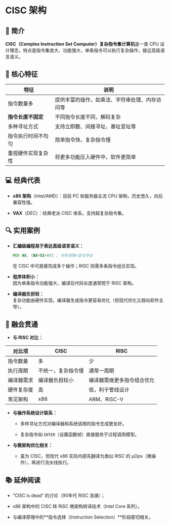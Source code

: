 # CISC 架构

## 📌 简介

**CISC（Complex Instruction Set Computer）复杂指令集计算机**是一类 CPU 设计理念，特点是指令集庞大、功能强大，单条指令可以执行复杂操作，接近高级语言语义。

## 🧠 核心特征

| 特征          | 说明                      |
| ----------- | ----------------------- |
| 指令数量多       | 提供丰富的操作，如乘法、字符串处理、内存访问等 |
| **指令长度不固定** | 不同指令长度不同，解码复杂           |
| 多种寻址方式      | 支持立即数、间接寻址、基址变址等        |
| 指令执行时间不均匀   | 简单指令快，复杂指令慢             |
| 重视硬件实现复杂性   | 将更多功能压入硬件中，软件更简单        |

## 💻 经典代表

- **x86 架构**（Intel/AMD）：目前 PC 和服务器主流 CPU 架构，历史悠久，向后兼容性强。
    
- **VAX**（DEC）：经典老派 CISC 体系，支持超复杂指令集。
    

## 🔍 实用案例

- **汇编级编程易于表达高级语言语义：**
    
    ```asm
    MOV AX, [BX+SI+08] ; 内存读取+变址寻址
    ```
    
    在 CISC 中可直接完成多个操作；RISC 则需多条指令组合实现。
    
- **程序体积小：**  
    因为单条指令功能强大，编译后代码长度通常短于 RISC 架构。
    
- **编译器负担轻：**  
    复杂功能由硬件实现，编译器生成指令更容易优化（但现代优化又趋向软件主导）。
    

## 🔗 融会贯通

- **与 RISC 对比：**
    
|对比项|CISC|RISC|
|---|---|---|
|指令数量|多|少|
|执行周期|不统一，复杂指令慢|通常一周期|
|编译器需求|编译器负担较小|编译器需做更多指令组合优化|
|硬件复杂度|高|低，利于管线设计|
|常见架构|x86|ARM、RISC-V|
    
- **与操作系统设计联系：**
    
    - 多样寻址方式对编译器和系统调用的指令生成更友好。
        
    - 复杂指令如 `ENTER`（设置函数帧）直接服务于过程调用模型。
        
- **与微架构优化相关：**
    
    - 虽为 CISC，但现代 x86 实际内部先翻译为类似 RISC 的 μOps（微操作），再进行流水线执行。
        

## 📚 延伸阅读

- “CISC is dead” 的讨论（90年代 RISC 浪潮）；
    
- x86 架构中的 CISC 转 RISC 微架构转译技术（Intel Core 系列）。
    
- 与编译原理中的**指令选择（Instruction Selection）**阶段密切相关。
    